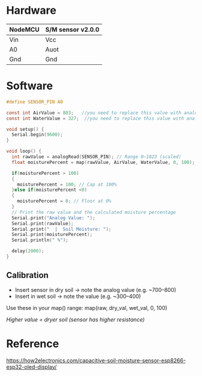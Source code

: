 # Hardware

 |__NodeMCU__|__S/M sensor v2.0.0__|
 |-----------|----------|
 |    Vin    |    Vcc   | --> It needs 3.3V or 5V
 |    A0     |    Auot   |
 |    Gnd    |    Gnd   |
 
# Software
```c
#define SENSOR_PIN A0

const int AirValue = 803;   //you need to replace this value with analog value when the sensor is in air
const int WaterValue = 327;  //you need to replace this value with analog value when the sensor is in water

void setup() {
  Serial.begin(9600);
}

void loop() {
  int rawValue = analogRead(SENSOR_PIN); // Range 0–1023 (scaled)
  float moisturePercent = map(rawValue, AirValue, WaterValue, 0, 100);

  if(moisturePercent > 100)
  {
    moisturePercent = 100; // Cap at 100%
  }else if(moisturePercent <0)
  {
    moisturePercent = 0; // Floor at 0%
  }
  // Print the raw value and the calculated moisture percentage
  Serial.print("Analog Value: ");
  Serial.print(rawValue);
  Serial.print("  |  Soil Moisture: ");
  Serial.print(moisturePercent);
  Serial.println(" %");

  delay(2000);
}

```

## Calibration
- Insert sensor in dry soil → note the analog value (e.g. ~700–800)
- Insert in wet soil → note the value (e.g. ~300–400)

Use these in your map() range: map(raw, dry_val, wet_val, 0, 100)

_Higher value = dryer soil (sensor has higher resistance)_


# Reference
https://how2electronics.com/capacitive-soil-moisture-sensor-esp8266-esp32-oled-display/  
<!-- ChatGPT: https://chatgpt.com/c/6842fb43-4c1c-800b-ac62-14043a477519 -->